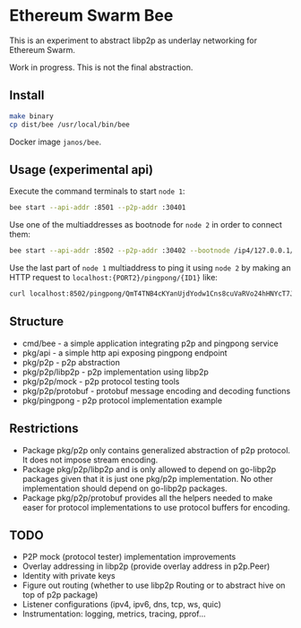 # Ethereum Swarm Bee

This is an experiment to abstract libp2p as underlay networking for Ethereum Swarm.

Work in progress. This is not the final abstraction.

## Install

```sh
make binary
cp dist/bee /usr/local/bin/bee
```

Docker image `janos/bee`.

## Usage (experimental api)

Execute the command terminals to start `node 1`:

```sh
bee start --api-addr :8501 --p2p-addr :30401
```

Use one of the multiaddresses as bootnode for `node 2` in order to connect them:

```sh
bee start --api-addr :8502 --p2p-addr :30402 --bootnode /ip4/127.0.0.1/tcp/30401/p2p/QmT4TNB4cKYanUjdYodw1Cns8cuVaRVo24hHNYcT7JjkTB
```

Use the last part of `node 1` multiaddress to ping it using `node 2` by making an HTTP request to `localhost:{PORT2}/pingpong/{ID1}` like:

```sh
curl localhost:8502/pingpong/QmT4TNB4cKYanUjdYodw1Cns8cuVaRVo24hHNYcT7JjkTB
```

## Structure

- cmd/bee - a simple application integrating p2p and pingpong service
- pkg/api - a simple http api exposing pingpong endpoint
- pkg/p2p - p2p abstraction
- pkg/p2p/libp2p - p2p implementation using libp2p
- pkg/p2p/mock - p2p protocol testing tools
- pkg/p2p/protobuf - protobuf message encoding and decoding functions
- pkg/pingpong - p2p protocol implementation example

## Restrictions

- Package pkg/p2p only contains generalized abstraction of p2p protocol. It does not impose stream encoding.
- Package pkg/p2p/libp2p and is only allowed to depend on go-libp2p packages given that it is just one pkg/p2p implementation. No other implementation should depend on go-libp2p packages.
- Package pkg/p2p/protobuf provides all the helpers needed to make easer for protocol implementations to use protocol buffers for encoding.

## TODO

- P2P mock (protocol tester) implementation improvements
- Overlay addressing in libp2p (provide overlay address in p2p.Peer)
- Identity with private keys
- Figure out routing (whether to use libp2p Routing or to abstract hive on top of p2p package)
- Listener configurations (ipv4, ipv6, dns, tcp, ws, quic)
- Instrumentation: logging, metrics, tracing, pprof...
